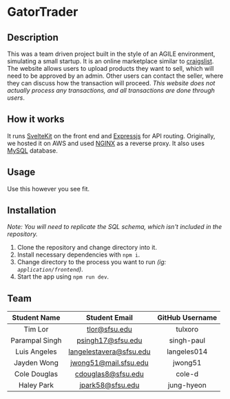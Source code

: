 # GatorTrader

## Description

This was a team driven project built in the style of an AGILE environment, simulating a small startup. It is an online marketplace similar to [craigslist](craigslist.org/). The website allows users to upload products they want to sell, which will need to be approved by an admin. Other users can contact the seller, where they can discuss how the transaction will proceed.
*This website does not actually process any transactions, and all transactions are done through users*.

## How it works

It runs [SvelteKit](https://svelte.dev/) on the front end and [Expressjs](https://expressjs.com/) for API routing. Originally, we hosted it on AWS and used [NGINX](https://nginx.org/) as a reverse proxy. It also uses [MySQL](https://www.mysql.com/) database.

## Usage

Use this however you see fit.

## Installation

*Note: You will need to replicate the SQL schema, which isn't included in the repository.*

1. Clone the repository and change directory into it.
2. Install necessary dependencies with `npm i`.
3. Change directory to the process you want to run *(ig: `application/frontend`)*.
5. Start the app using `npm run dev`.

## Team

| Student Name | Student Email | GitHub Username |
|    :---:     |     :---:     |     :---:       |
| Tim Lor      | tlor@sfsu.edu | tulxoro         |
| Parampal Singh|psingh17@sfsu.edu| singh-paul   |
| Luis Angeles   | langelestavera@sfsu.edu  | langeles014    |
| Jayden Wong  | jwong51@mail.sfsu.edu        | jwong51                |
| Cole Douglas | cdouglas8@sfsu.edu    |   cole-d    |
| Haley Park  | jpark58@sfsu.edu  | jung-hyeon |
